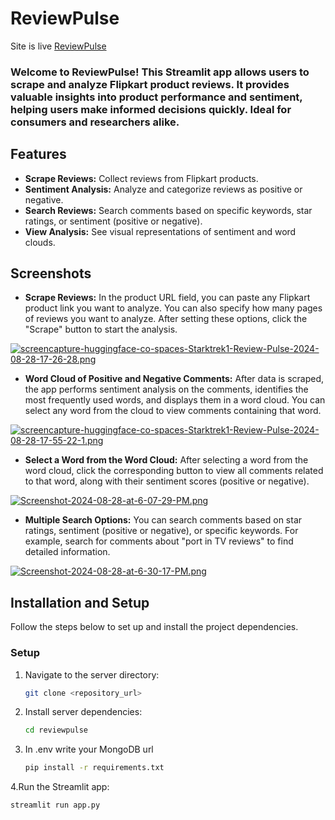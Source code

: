 # ReviewPulse

Site is live  [ReviewPulse](https://huggingface.co/spaces/Starktrek1/ReviewPulse)

### Welcome to ReviewPulse! This Streamlit app allows users to scrape and analyze Flipkart product reviews. It provides valuable insights into product performance and sentiment, helping users make informed decisions quickly. Ideal for consumers and researchers alike.

## Features

- **Scrape Reviews:** Collect reviews from Flipkart products.
- **Sentiment Analysis:** Analyze and categorize reviews as positive or negative.
- **Search Reviews:** Search comments based on specific keywords, star ratings, or sentiment (positive or negative).
- **View Analysis:** See visual representations of sentiment and word clouds.

## Screenshots
- **Scrape Reviews:** In the product URL field, you can paste any Flipkart product link you want to analyze. You can also specify how many pages of reviews you want to analyze. After setting these options, click the "Scrape" button to start the analysis.

[![screencapture-huggingface-co-spaces-Starktrek1-Review-Pulse-2024-08-28-17-26-28.png](https://i.postimg.cc/wT8vC5YW/screencapture-huggingface-co-spaces-Starktrek1-Review-Pulse-2024-08-28-17-26-28.png)](https://postimg.cc/5jgbvC0v)

- **Word Cloud of Positive and Negative Comments:**  After data is scraped, the app performs sentiment analysis on the comments, identifies the most frequently used words, and displays them in a word cloud. You can select any word from the cloud to view comments containing that word.
  
[![screencapture-huggingface-co-spaces-Starktrek1-Review-Pulse-2024-08-28-17-55-22-1.png](https://i.postimg.cc/kM6NFdmk/screencapture-huggingface-co-spaces-Starktrek1-Review-Pulse-2024-08-28-17-55-22-1.png)](https://postimg.cc/DmhbnHmg)

- **Select a Word from the Word Cloud:** After selecting a word from the word cloud, click the corresponding button to view all comments related to that word, along with their sentiment scores (positive or negative).

[![Screenshot-2024-08-28-at-6-07-29-PM.png](https://i.postimg.cc/kXXFLt3t/Screenshot-2024-08-28-at-6-07-29-PM.png)](https://postimg.cc/HjRyynLp)

- **Multiple Search Options:** You can search comments based on star ratings, sentiment (positive or negative), or specific keywords. For example, search for comments about "port in TV reviews" to find detailed information.

[![Screenshot-2024-08-28-at-6-30-17-PM.png](https://i.postimg.cc/k4zTFQgS/Screenshot-2024-08-28-at-6-30-17-PM.png)](https://postimg.cc/vg77G698)

## Installation and Setup

Follow the steps below to set up and install the project dependencies.

### Setup


1. Navigate to the server directory:
   ```bash
   git clone <repository_url>
2. Install server dependencies:
   ```bash
   cd reviewpulse
3. In .env write your MongoDB url
   ```bash
   pip install -r requirements.txt
  4.Run the Streamlit app:
   ```bash
   streamlit run app.py
